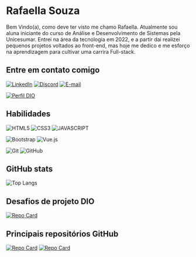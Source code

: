 # Rafaella Souza
 
 Bem Vindo(a), como deve ter visto me chamo Rafaella. Atualmente sou aluna iniciante do curso de Análise e Desenvolvimento de Sistemas pela Unicesumar. Entrei na área da tecnologia em 2022, e a partir dai realizei pequenos projetos voltados ao front-end, mas hoje me dedico e me esforço na aprendizagem para cultivar uma carrira Full-stack.

## **Entre em contato comigo**
[![LinkedIn](https://img.shields.io/badge/LinkedIn-b9d3b0?style=for-the-badge&logo=linkedin&logoColor=f88f79)](https://www.linkedin.com/in/rafaella-s-066390231/)
[![Discord](https://img.shields.io/badge/Discord-b9d3b0?style=for-the-badge&logo=discord&logoColor=f88f79)](https://www.discord.com/in/Rafaella#1475/)
[![E-mail](https://img.shields.io/badge/-Email-b9d3b0?style=for-the-badge&logo=microsoft-outlook&logoColor=f88f79)](mailto:rafaella1403@hotmail.com)

[![Perfil DIO](https://img.shields.io/badge/-Meu%20Perfil%20na%20DIO-f88f79?style=for-the-badge)](https://web.dio.me/users/rafaella1403/)


## **Habilidades**

![HTML5](https://img.shields.io/badge/HTML5-b9d3b0?style=for-the-badge&logo=html5&logoColor=f88f79)
![CSS3](https://img.shields.io/badge/CSS3-b9d3b0?style=for-the-badge&logo=css3&logoColor=f88f79)
![JAVASCRIPT](https://img.shields.io/badge/JavaScript-b9d3b0?style=for-the-badge&logo=JavaScript&logoColor=f88f79)

![Bootstrap](https://img.shields.io/badge/Bootstrap-b9d3b0?style=for-the-badge&logo=Bootstrap&logoColor=f88f79)
![Vue.js](https://img.shields.io/badge/Vue.js-b9d3b0?style=for-the-badge&logo=Vue.js&logoColor=f88f79)

![Git](https://img.shields.io/badge/git-b9d3b0?style=for-the-badge&logo=git&logoColor=f88f79)
![GitHub](https://img.shields.io/badge/github-b9d3b0?style=for-the-badge&logo=github&logoColor=f88f79)


## **GitHub stats**

![Top Langs](https://github-readme-stats.vercel.app/api/top-langs/?username=RafaellaSSouza&layout=compact&bg_color=40,f88f79,b9d3b0&border_color=f88f79&text_color=000&hide_title=true)

## **Desafios de projeto DIO**

[![Repo Card](https://github-readme-stats.vercel.app/api/pin/?username=RafaellaSSouza&repo=dio-lab-open-source&bg_color=b9d3b0&border_color=f88f79&show_icons=true&icon_color=30A3DC&title_color=E94D5F&text_color=000)](https://github.com/SEUUSERNAME/SEUREPOSITORIO)


## **Principais repositórios GitHub**

[![Repo Card](https://github-readme-stats.vercel.app/api/pin/?username=RafaellaSSouza&repo=Tegrafood&bg_color=b9d3b0&border_color=f88f79&show_icons=true&icon_color=30A3DC&title_color=E94D5F&text_color=000)](https://github.com/SEUUSERNAME/SEUREPOSITORIO)
[![Repo Card](https://github-readme-stats.vercel.app/api/pin/?username=RafaellaSSouza&repo=Projeto-safirtec&bg_color=b9d3b0&border_color=f88f79&show_icons=true&icon_color=30A3DC&title_color=E94D5F&text_color=000)](https://github.com/SEUUSERNAME/SEUREPOSITORIO)





